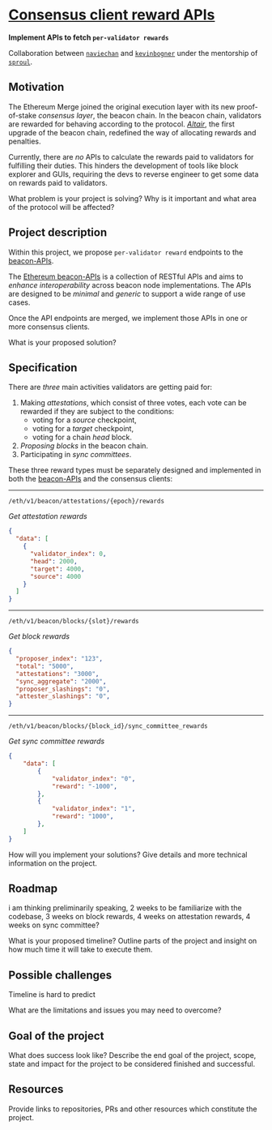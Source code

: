 # [Consensus client reward APIs](/projects/project-ideas.md#consensus-client-reward-apis)

**Implement APIs to fetch `per-validator rewards`**

Collaboration between [`naviechan`](https://github.com/naviechan) and [`kevinbogner`](https://github.com/kevinbogner) under the mentorship of [`sproul`](https://github.com/michaelsproul).

## Motivation

The Ethereum Merge joined the original execution layer with its new proof-of-stake *consensus layer*, the beacon chain. In the beacon chain, validators are rewarded for behaving according to the protocol. [*Altair*](https://github.com/ethereum/consensus-specs/tree/dev/specs/altair), the first upgrade of the beacon chain, redefined the way of allocating rewards and penalties.

Currently, there are *no* APIs to calculate the rewards paid to validators for fulfilling their duties.
This hinders the development of tools like block explorer and GUIs, requiring the devs to reverse engineer to get some data on rewards paid to validators.

What problem is your project is solving? Why is it important and what area of the protocol will be affected?

## Project description

Within this project, we propose `per-validator reward` endpoints to the [beacon-APIs](https://github.com/ethereum/beacon-APIs).

The [Ethereum beacon-APIs](https://github.com/ethereum/beacon-APIs) is a collection of RESTful APIs and aims to *enhance interoperability* across beacon node implementations. The APIs are designed to be *minimal* and *generic* to support a wide range of use cases.

Once the API endpoints are merged, we implement those APIs in one or more consensus clients.

What is your proposed solution? 

## Specification

There are *three* main activities validators are getting paid for:
1. Making *attestations*, which consist of three votes, each vote can be rewarded if they are subject to the conditions:
    - voting for a *source* checkpoint,
    - voting for a *target* checkpoint,
    - voting for a chain *head* block.
1. *Proposing blocks* in the beacon chain.
1. Participating in *sync committees*.

These three reward types must be separately designed and implemented in both the [beacon-APIs](https://github.com/ethereum/beacon-APIs) and the consensus clients:

---

`/eth/v1/beacon/attestations/{epoch}/rewards`

*Get attestation rewards*

```json
{
  "data": [
    {
      "validator_index": 0,
      "head": 2000,
      "target": 4000,
      "source": 4000
    }
  ]
}
```

---

`/eth/v1/beacon/blocks/{slot}/rewards`

*Get block rewards*

```json
{
  "proposer_index": "123",
  "total": "5000",
  "attestations": "3000",
  "sync_aggregate": "2000",
  "proposer_slashings": "0",
  "attester_slashings": "0",
}
```
---

`/eth/v1/beacon/blocks/{block_id}/sync_committee_rewards`

*Get sync committee rewards*

```json
{
    "data": [
        {
            "validator_index": "0",
            "reward": "-1000",
        },
        {
            "validator_index": "1",
            "reward": "1000",
        },
    ]
}
```

How will you implement your solutions? Give details and more technical information on the project.

## Roadmap

i am thinking preliminarily speaking, 2 weeks to be familiarize with the codebase, 3 weeks on block rewards, 4 weeks on attestation rewards, 4 weeks on sync committee?

What is your proposed timeline? Outline parts of the project and insight on how much time it will take to execute them.

## Possible challenges

Timeline is hard to predict

What are the limitations and issues you may need to overcome?

## Goal of the project

What does success look like? Describe the end goal of the project, scope, state and impact for the project to be considered finished and successful.

## Resources

Provide links to repositories, PRs and other resources which constitute the project.

